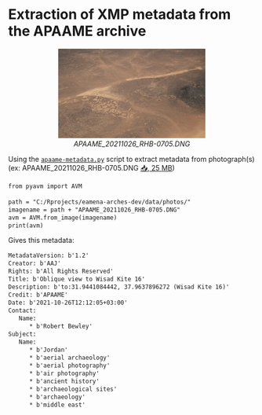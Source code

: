 # Extraction of XMP metadata from the APAAME archive
  
<p align="center">
  <img alt="img-name" src="www/APAAME_20211026_RHB-0705.png" width="300">
  <br>
    <em>APAAME_20211026_RHB-0705.DNG</em>
</p>
  
Using the [`apaame-metadata.py`](https://github.com/eamena-oxford/eamena-arches-dev/blob/main/functions/Python/apaame-metadata.py) script to extract metadata from photograph(s) (ex: APAAME_20211026_RHB-0705.DNG [📥, 25 MB](https://github.com/eamena-oxford/eamena-arches-dev/raw/main/data/photos/APAAME_20211026_RHB-0705.DNG)) 
  

```
from pyavm import AVM

path = "C:/Rprojects/eamena-arches-dev/data/photos/"
imagename = path + "APAAME_20211026_RHB-0705.DNG"
avm = AVM.from_image(imagename)
print(avm)
```

Gives this metadata:

```
MetadataVersion: b'1.2'
Creator: b'AAJ'
Rights: b'All Rights Reserved'
Title: b'Oblique view to Wisad Kite 16'
Description: b'to:31.9441084442, 37.9637896272 (Wisad Kite 16)'
Credit: b'APAAME'
Date: b'2021-10-26T12:12:05+03:00'
Contact:
   Name:
      * b'Robert Bewley'
Subject:
   Name:
      * b'Jordan'
      * b'aerial archaeology'
      * b'aerial photography'
      * b'air photography'
      * b'ancient history'
      * b'archaeological sites'
      * b'archaeology'
      * b'middle east'
```